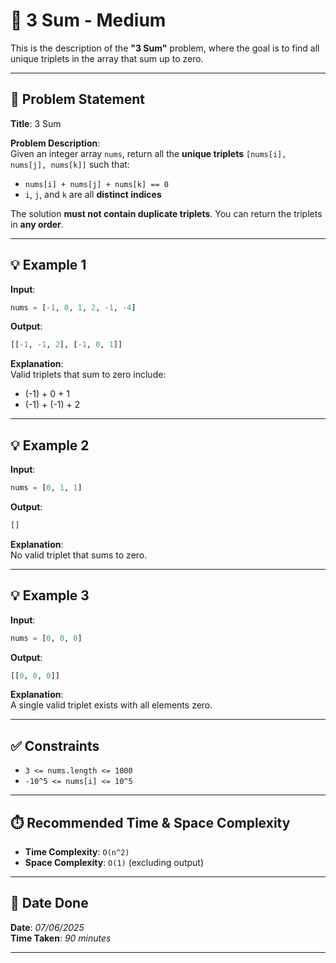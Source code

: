 # 🧮 3 Sum - Medium

This is the description of the **"3 Sum"** problem, where the goal is to find all unique triplets in the array that sum up to zero.

---

## 📌 Problem Statement

**Title**: 3 Sum

**Problem Description**:  
Given an integer array `nums`, return all the **unique triplets** `[nums[i], nums[j], nums[k]]` such that:

- `nums[i] + nums[j] + nums[k] == 0`
- `i`, `j`, and `k` are all **distinct indices**

The solution **must not contain duplicate triplets**. You can return the triplets in **any order**.

---

## 💡 Example 1

**Input**:  
```python
nums = [-1, 0, 1, 2, -1, -4]
```

**Output**:  
```python
[[-1, -1, 2], [-1, 0, 1]]
```

**Explanation**:  
Valid triplets that sum to zero include:
- (-1) + 0 + 1
- (-1) + (-1) + 2

---

## 💡 Example 2

**Input**:  
```python
nums = [0, 1, 1]
```

**Output**:  
```python
[]
```

**Explanation**:  
No valid triplet that sums to zero.

---

## 💡 Example 3

**Input**:  
```python
nums = [0, 0, 0]
```

**Output**:  
```python
[[0, 0, 0]]
```

**Explanation**:  
A single valid triplet exists with all elements zero.

---

## ✅ Constraints

- `3 <= nums.length <= 1000`  
- `-10^5 <= nums[i] <= 10^5`  

---

## ⏱️ Recommended Time & Space Complexity

- **Time Complexity**: `O(n^2)`  
- **Space Complexity**: `O(1)` (excluding output)

---

## 📅 Date Done

**Date**: *07/06/2025*  
**Time Taken**: *90 minutes*

---
